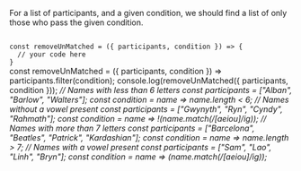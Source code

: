 For a list of participants, and a given condition, we should find a list of only those who pass the given condition.

<codeblock language="javascript" type="exercise" testMode="multipleInput">
<code>
const removeUnMatched = ({ participants, condition }) => {
  // your code here
}
</code>

<solution>
const removeUnMatched = ({ participants, condition }) =>
  participants.filter(condition);
</solution>

<testcases>
<caller>
console.log(removeUnMatched({ participants, condition }));
</caller>
<testcase>
<i>
// Names with less than 6 letters
const participants = ["Alban", "Barlow", "Walters"];
const condition = name => name.length < 6;
</i>
</testcase>
<testcase>
<i>
// Names without a vowel present
const participants = ["Gwynyth", "Ryn", "Cyndy", "Rahmath"];
const condition = name =>  !(name.match(/[aeiou]/ig));
</i>
</testcase>
<testcase>
<i>
// Names with more than 7 letters
const participants = ["Barcelona", "Beatles", "Patrick", "Kardashian"];
const condition = name => name.length > 7;
</i>
</testcase>
<testcase>
<i>
// Names with a vowel present
const participants = ["Sam", "Lao", "Linh", "Bryn"];
const condition = name =>  (name.match(/[aeiou]/ig));
</i>
</testcase>
</testcases>
</codeblock>